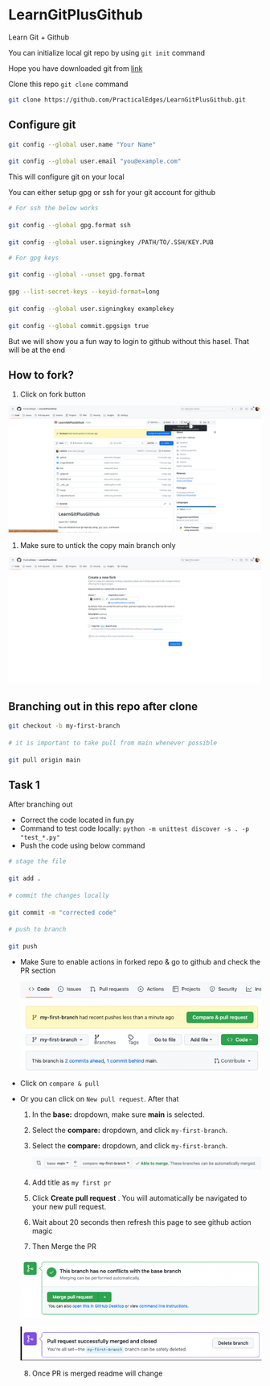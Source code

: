 # LearnGitPlusGithub

Learn Git + Github

You can initialize local git repo by using `git init` command

Hope you have downloaded git from [link](https://git-scm.com/downloads)

Clone this repo `git clone` command

```bash
git clone https://github.com/PracticalEdges/LearnGitPlusGithub.git
```

## Configure git

```bash
git config --global user.name "Your Name"

git config --global user.email "you@example.com"
```

This will configure git on your local

You can either setup gpg or ssh for your git account for github

```bash
# For ssh the below works

git config --global gpg.format ssh

git config --global user.signingkey /PATH/TO/.SSH/KEY.PUB
```

```bash
# For gpg keys

git config --global --unset gpg.format

gpg --list-secret-keys --keyid-format=long

git config --global user.signingkey examplekey

git config --global commit.gpgsign true

```

But we will show you a fun way to login to github without this hasel. That will be at the end

## How to fork?

1. Click on fork button

![1719992765060](images/1719992765060.png)

1. Make sure to untick the copy main branch only

![1719992740543](images/1719992740543.png)

## Branching out in this repo after clone

```bash
git checkout -b my-first-branch

# it is important to take pull from main whenever possible

git pull origin main
```

## Task 1

After branching out

* Correct the code located in fun.py
* Command to test code locally: `python -m unittest discover -s . -p "test_*.py"`
* Push the code using below command

```bash
# stage the file

git add .

# commit the changes locally

git commit -m "corrected code"

# push to branch

git push
```

* Make Sure to enable actions in forked repo & go to github and check the PR section

  ![1719924005837](images/1719924005837.png)
* Click on `compare & pull`
* Or you can click on `New pull request`. After that

  1. In the **base:** dropdown, make sure **main** is selected.
  2. Select the **compare:** dropdown, and click `my-first-branch`.
  3. Select the **compare:** dropdown, and click `my-first-branch`.

     ![1719924192022](images/1719924192022.png)
  4. Add title as `my first pr`
  5. Click  **Create pull request** . You will automatically be navigated to your new pull request.
  6. Wait about 20 seconds then refresh this page to see github action magic
  7. Then Merge the PR

  ![1719934132100](images/1719934132100.png)

  ![1719934148503](images/1719934148503.png)

  8. Once PR is merged readme will change
